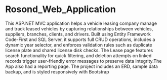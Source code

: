 # Rosond_Web_Application


This ASP.NET MVC application helps a vehicle leasing company manage and track leased vehicles by capturing relationships between vehicles, suppliers, branches, clients, and drivers. Built using Entity Framework Code-First and SQL Server, it supports full CRUD operations, includes a dynamic year selector, and enforces validation rules such as duplicate license plate and shared license disk checks. The Lease page features search functionality for quick filtering, and deletion attempts on linked records trigger user-friendly error messages to preserve data integrity.The App also had a reporting page. The project includes an ERD, sample data backup, and is styled responsively with Bootstrap
